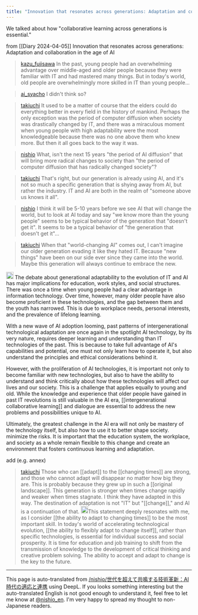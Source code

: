 ```yaml
---
title: "Innovation that resonates across generations: Adaptation and collaboration in the age of AI"
---
```


We talked about how "collaborative learning across generations is essential."


from  [[Diary 2024-04-05]]
Innovation that resonates across generations: Adaptation and collaboration in the age of AI

> [kazu_fujisawa](https://twitter.com/kazu_fujisawa/status/1775730333864087565) In the past, young people had an overwhelming advantage over middle-aged and older people because they were familiar with IT and had mastered many things. But in today's world, old people are overwhelmingly more skilled in IT than young people...

> [ai_syacho](https://twitter.com/ai_syacho/status/1775772600360435984) I didn't think so?

> [takiuchi](https://twitter.com/takiuchi/status/1776003592190562385) It used to be a matter of course that the elders could do everything better in every field in the history of mankind. Perhaps the only exception was the period of computer diffusion when society was drastically changed by IT, and there was a miraculous moment when young people with high adaptability were the most knowledgeable because there was no one above them who knew more. But then it all goes back to the way it was.

> [nishio](https://twitter.com/nishio/status/1776296722689671255) What, isn't the next 15 years "the period of AI diffusion" that will bring more radical changes to society than "the period of computer diffusion that has radically changed society"?

> [takiuchi](https://twitter.com/takiuchi/status/1776300799297306702) That's right, but our generation is already using AI, and it's not so much a specific generation that is shying away from AI, but rather the industry. IT and AI are both in the realm of "someone above us knows it all".

> [nishio](https://twitter.com/nishio/status/1776306755800383925) I think it will be 5-10 years before we see AI that will change the world, but to look at AI today and say "we know more than the young people" seems to be typical behavior of the generation that "doesn't get it". It seems to be a typical behavior of "the generation that doesn't get it"...

> [takiuchi](https://twitter.com/takiuchi/status/1776307577544229050) When that "world-changing AI" comes out, I can't imagine our older generation evading it like they hated IT. Because "new things" have been on our side ever since they came into the world. Maybe this generation will always continue to embrace the new.

<img src='https://scrapbox.io/api/pages/nishio-en/gpt/icon' alt='gpt.icon' height="19.5"/>
The debate about generational adaptability to the evolution of IT and AI has major implications for education, work styles, and social structures. There was once a time when young people had a clear advantage in information technology. Over time, however, many older people have also become proficient in these technologies, and the gap between them and the youth has narrowed. This is due to workplace needs, personal interests, and the prevalence of lifelong learning.

With a new wave of AI adoption looming, past patterns of intergenerational technological adaptation are once again in the spotlight AI technology, by its very nature, requires deeper learning and understanding than IT technologies of the past. This is because to take full advantage of AI's capabilities and potential, one must not only learn how to operate it, but also understand the principles and ethical considerations behind it.

However, with the proliferation of AI technologies, it is important not only to become familiar with new technologies, but also to have the ability to understand and think critically about how these technologies will affect our lives and our society. This is a challenge that applies equally to young and old. While the knowledge and experience that older people have gained in past IT revolutions is still valuable in the AI era, [[intergenerational collaborative learning]] and dialogue are essential to address the new problems and possibilities unique to AI.

Ultimately, the greatest challenge in the AI era will not only be mastery of the technology itself, but also how to use it to better shape society. minimize the risks. It is important that the education system, the workplace, and society as a whole remain flexible to this change and create an environment that fosters continuous learning and adaptation.


add (e.g. annex)
> [takiuchi](https://twitter.com/takiuchi/status/1776312271104622710) Those who can [[adapt]] to the [[changing times]] are strong, and those who cannot adapt will disappear no matter how big they are. This is probably because they grew up in such a [[original landscape]]. This generation is stronger when times change rapidly and weaker when times stagnate. I think they have adapted in this way. The destination of adaptation is not "IT" but "[[change]]," and AI is a continuation of that.
<img src='https://scrapbox.io/api/pages/nishio-en/gpt/icon' alt='gpt.icon' height="19.5"/>This statement deeply resonates with me, as I consider [[the ability to adapt to changing times]] to be the most important skill. In today's world of accelerating technological evolution, [[the ability to flexibly adapt to change itself]], rather than specific technologies, is essential for individual success and social prosperity. It is time for education and job training to shift from the transmission of knowledge to the development of critical thinking and creative problem solving. The ability to accept and adapt to change is the key to the future.

---
This page is auto-translated from [/nishio/世代を超えて共鳴する技術革新：AI時代の適応と連携](https://scrapbox.io/nishio/世代を超えて共鳴する技術革新：AI時代の適応と連携) using DeepL. If you looks something interesting but the auto-translated English is not good enough to understand it, feel free to let me know at [@nishio_en](https://twitter.com/nishio_en). I'm very happy to spread my thought to non-Japanese readers.